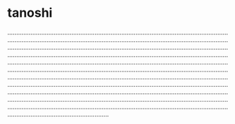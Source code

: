 # tanoshi

.............................................................................................................................................................................................................................................................................................................................................................................................................................................................................................................................................................................................................................................................................................................................................................................................................................................................................................................................................................................................................................................................................................................................................................................................................................................................................................................................................................................................................................................................................